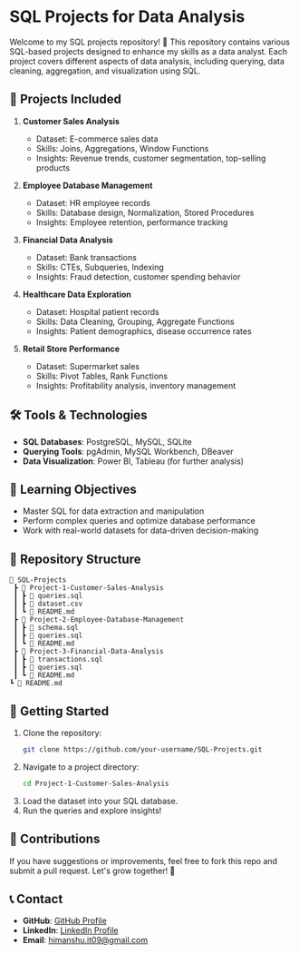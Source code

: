 # SQL Projects for Data Analysis

Welcome to my SQL projects repository! 🚀 This repository contains various SQL-based projects designed to enhance my skills as a data analyst. Each project covers different aspects of data analysis, including querying, data cleaning, aggregation, and visualization using SQL.

## 📌 Projects Included

1. **Customer Sales Analysis**
   - Dataset: E-commerce sales data
   - Skills: Joins, Aggregations, Window Functions
   - Insights: Revenue trends, customer segmentation, top-selling products

2. **Employee Database Management**
   - Dataset: HR employee records
   - Skills: Database design, Normalization, Stored Procedures
   - Insights: Employee retention, performance tracking

3. **Financial Data Analysis**
   - Dataset: Bank transactions
   - Skills: CTEs, Subqueries, Indexing
   - Insights: Fraud detection, customer spending behavior

4. **Healthcare Data Exploration**
   - Dataset: Hospital patient records
   - Skills: Data Cleaning, Grouping, Aggregate Functions
   - Insights: Patient demographics, disease occurrence rates

5. **Retail Store Performance**
   - Dataset: Supermarket sales
   - Skills: Pivot Tables, Rank Functions
   - Insights: Profitability analysis, inventory management

## 🛠 Tools & Technologies
- **SQL Databases**: PostgreSQL, MySQL, SQLite
- **Querying Tools**: pgAdmin, MySQL Workbench, DBeaver
- **Data Visualization**: Power BI, Tableau (for further analysis)

## 📖 Learning Objectives
- Master SQL for data extraction and manipulation
- Perform complex queries and optimize database performance
- Work with real-world datasets for data-driven decision-making

## 📂 Repository Structure
```
📂 SQL-Projects
 ┣ 📂 Project-1-Customer-Sales-Analysis
 ┃ ┣ 📜 queries.sql
 ┃ ┣ 📜 dataset.csv
 ┃ ┗ 📜 README.md
 ┣ 📂 Project-2-Employee-Database-Management
 ┃ ┣ 📜 schema.sql
 ┃ ┣ 📜 queries.sql
 ┃ ┗ 📜 README.md
 ┣ 📂 Project-3-Financial-Data-Analysis
 ┃ ┣ 📜 transactions.sql
 ┃ ┣ 📜 queries.sql
 ┃ ┗ 📜 README.md
┗ 📜 README.md
```

## 🚀 Getting Started
1. Clone the repository:
   ```bash
   git clone https://github.com/your-username/SQL-Projects.git
   ```
2. Navigate to a project directory:
   ```bash
   cd Project-1-Customer-Sales-Analysis
   ```
3. Load the dataset into your SQL database.
4. Run the queries and explore insights!

## 🤝 Contributions
If you have suggestions or improvements, feel free to fork this repo and submit a pull request. Let's grow together! 🚀

## 📞 Contact
- **GitHub**: [GitHub Profile](https://github.com/Himanshu20752005)
- **LinkedIn**: [LinkedIn Profile](linkedin.com/in/himanshu-pandey-9419a9276)
- **Email**: himanshu.it09@gmail.com
